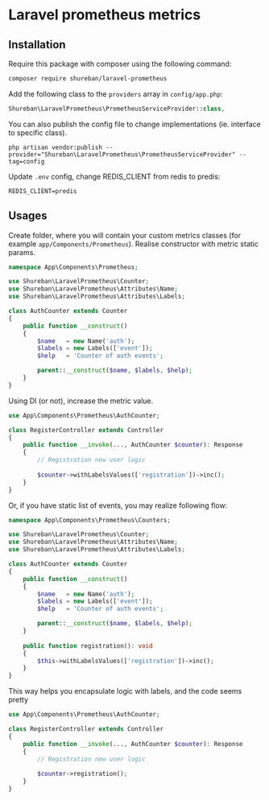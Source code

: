 # Laravel prometheus metrics

## Installation

Require this package with composer using the following command:

```bash
composer require shureban/laravel-prometheus
```

Add the following class to the `providers` array in `config/app.php`:
```php
Shureban\LaravelPrometheus\PrometheusServiceProvider::class,
```

You can also publish the config file to change implementations (ie. interface to specific class).
```shell
php artisan vendor:publish --provider="Shureban\LaravelPrometheus\PrometheusServiceProvider" --tag=config
```

Update `.env` config, change REDIS_CLIENT from redis to predis:
```text
REDIS_CLIENT=predis
```

## Usages

Create folder, where you will contain your custom metrics classes (for example `app/Components/Prometheus`). Realise constructor with metric static params.

```php
namespace App\Components\Prometheus;

use Shureban\LaravelPrometheus\Counter;
use Shureban\LaravelPrometheus\Attributes\Name;
use Shureban\LaravelPrometheus\Attributes\Labels;

class AuthCounter extends Counter
{
    public function __construct()
    {
        $name   = new Name('auth');
        $labels = new Labels(['event']);
        $help   = 'Counter of auth events';

        parent::__construct($name, $labels, $help);
    }
}
```

Using DI (or not), increase the metric value.

```php
use App\Components\Prometheus\AuthCounter;

class RegisterController extends Controller
{
    public function __invoke(..., AuthCounter $counter): Response
    {
        // Registration new user logic
    
        $counter->withLabelsValues(['registration'])->inc();
    }
}
```

Or, if you have static list of events, you may realize following flow:

```php
namespace App\Components\Prometheus\Counters;

use Shureban\LaravelPrometheus\Counter;
use Shureban\LaravelPrometheus\Attributes\Name;
use Shureban\LaravelPrometheus\Attributes\Labels;

class AuthCounter extends Counter
{
    public function __construct()
    {
        $name   = new Name('auth');
        $labels = new Labels(['event']);
        $help   = 'Counter of auth events';

        parent::__construct($name, $labels, $help);
    }
    
    public function registration(): void 
    {
        $this->withLabelsValues(['registration'])->inc();
    }
}
```

This way helps you encapsulate logic with labels, and the code seems pretty

```php
use App\Components\Prometheus\AuthCounter;

class RegisterController extends Controller
{
    public function __invoke(..., AuthCounter $counter): Response
    {
        // Registration new user logic
    
        $counter->registration();
    }
}
```
